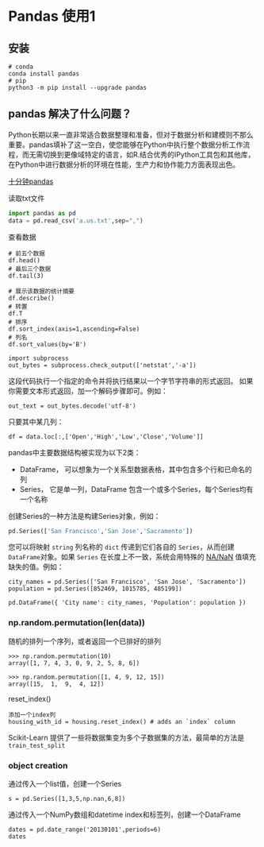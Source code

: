 # Pandas 使用1

## 安装

```
# conda
conda install pandas
# pip
python3 -m pip install --upgrade pandas
```



## pandas 解决了什么问题？

Python长期以来一直非常适合数据整理和准备，但对于数据分析和建模则不那么重要。pandas填补了这一空白，使您能够在Python中执行整个数据分析工作流程，而无需切换到更像域特定的语言，如R.结合优秀的IPython工具包和其他库，在Python中进行数据分析的环境在性能，生产力和协作能力方面表现出色。

[十分钟pandas](https://pandas.pydata.org/pandas-docs/stable/10min.html)

读取txt文件

```python
import pandas as pd
data = pd.read_csv('a.us.txt',sep=",")
```

查看数据

```
# 前五个数据
df.head()
# 最后三个数据
df.tail(3)

# 展示该数据的统计摘要
df.describe()
# 转置
df.T
# 排序
df.sort_index(axis=1,ascending=False)
# 列名
df.sort_values(by='B')

```

```
import subprocess
out_bytes = subprocess.check_output(['netstat','-a'])
```

这段代码执行一个指定的命令并将执行结果以一个字节字符串的形式返回。 如果你需要文本形式返回，加一个解码步骤即可。例如：

```
out_text = out_bytes.decode('utf-8')
```

只要其中某几列：

```
df = data.loc[:,['Open','High','Low','Close','Volume']]
```

pandas中主要数据结构被实现为以下2类：

- DataFrame， 可以想象为一个关系型数据表格，其中包含多个行和已命名的列
- Series，  它是单一列，DataFrame 包含一个或多个Series，每个Series均有一个名称

创建Series的一种方法是构建Series对象，例如：

```python
pd.Series(['San Francisco','San Jose','Sacramento'])
```

您可以将映射 `string` 列名称的 `dict` 传递到它们各自的 `Series`，从而创建`DataFrame`对象。如果 `Series` 在长度上不一致，系统会用特殊的 [NA/NaN](http://pandas.pydata.org/pandas-docs/stable/missing_data.html) 值填充缺失的值。例如：

```
city_names = pd.Series(['San Francisco', 'San Jose', 'Sacramento'])
population = pd.Series([852469, 1015785, 485199])

pd.DataFrame({ 'City name': city_names, 'Population': population })
```

### np.random.permutation(len(data))

随机的排列一个序列，或者返回一个已排好的排列

```
>>> np.random.permutation(10)
array([1, 7, 4, 3, 0, 9, 2, 5, 8, 6])

>>> np.random.permutation([1, 4, 9, 12, 15])
array([15,  1,  9,  4, 12])
```

reset_index()

```
添加一个index列
housing_with_id = housing.reset_index() # adds an `index` column
```

Scikit-Learn   提供了一些将数据集变为多个子数据集的方法，最简单的方法是`train_test_split`

### object creation

通过传入一个list值，创建一个Series

```
s = pd.Series([1,3,5,np.nan,6,8])

```

通过传入一个NumPy数组和datetime index和标签列，创建一个DataFrame

```
dates = pd.date_range('20130101',periods=6)
dates
```


